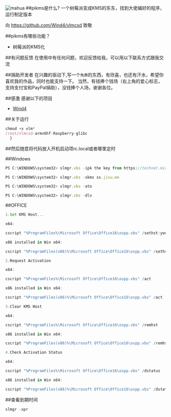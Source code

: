 ![mahua](mahua-logo.jpg)
##pikms是什么?
一个树莓派变成KMS的东东，找到大佬编好的程序，运行制定版本

向
https://github.com/Wind4/vlmcsd
致敬

##pikms有哪些功能？

* 树莓派的KMS化


##有问题反馈
在使用中有任何问题，欢迎反馈给我，可以用以下联系方式跟我交流


##捐助开发者
在兴趣的驱动下,写一个`免费`的东西，有欣喜，也还有汗水，希望你喜欢我的作品，同时也能支持一下。
当然，有钱捧个钱场（右上角的爱心标志，支持支付宝和PayPal捐助），没钱捧个人场，谢谢各位。

##感激
感谢以下的项目

* [Wind4](https://github.com/Wind4/vlmcsd) 

##关于运行

```javascript
chmod +x vlm*
/root/vlmcsd-armv6hf-Raspberry-glibc
  }
```

##然后随意将代码放入开机启动项rc.local或者哪里定时

##Windows
```javascript
PS C:\WINDOWS\system32> slmgr.vbs -ipk the key from https://technet.microsoft.com/en-us/library/ff793409.aspx or https://technet.microsoft.com/zh-cn/library/jj612867

PS C:\WINDOWS\system32> slmgr.vbs -skms ss.jixu.me

PS C:\WINDOWS\system32> slmgr.vbs -ato

PS C:\WINDOWS\system32> slmgr.vbs -dlv
```
##OFFICE
```javascript
1.Set KMS Host...

x64:

cscript "%ProgramFiles%\Microsoft Office\Office16\ospp.vbs" /sethst:youraddress

x86 installed in Win x64:

cscript "%ProgramFiles(x86)%\Microsoft Office\Office16\ospp.vbs" /sethst:youraddress

2.Request Activation

x64:

cscript "%ProgramFiles%\Microsoft Office\Office16\ospp.vbs" /act

x86 installed in Win x64:

cscript "%ProgramFiles(x86)%\Microsoft Office\Office16\ospp.vbs" /act

3.Clear KMS Host

x64:

cscript "%ProgramFiles%\Microsoft Office\Office16\ospp.vbs" /remhst

x86 installed in Win x64:

cscript "%ProgramFiles(x86)%\Microsoft Office\Office16\ospp.vbs" /remhst

4.Check Activation Status

x64:

cscript "%ProgramFiles%\Microsoft Office\Office16\ospp.vbs" /dstatus

x86 installed in Win x64:

cscript "%ProgramFiles(x86)%\Microsoft Office\Office16\ospp.vbs" /dstatus
```

##查看到期时间

```javascript
slmgr -xpr
```
